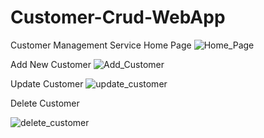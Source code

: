 # Customer-Crud-WebApp
Customer Management Service
Home Page
![Home_Page](https://github.com/sonusankhala/Customer-Crud-WebApp/assets/63451387/9170a44a-343a-4d75-a615-53dfe55d1390)

Add New Customer
![Add_Customer](https://github.com/sonusankhala/Customer-Crud-WebApp/assets/63451387/f303dfd1-de65-485a-bc1d-76f6159dd789)

Update Customer
![update_customer](https://github.com/sonusankhala/Customer-Crud-WebApp/assets/63451387/03bdc307-0ba1-4dcc-80cd-80bacd3410f4)

Delete Customer

![delete_customer](https://github.com/sonusankhala/Customer-Crud-WebApp/assets/63451387/3f94b14b-dd09-480e-9092-8da7ddc0dc7c)

